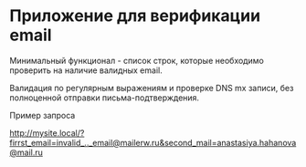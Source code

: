 # Приложение для верификации email

Минимальный функционал - список строк, которые необходимо проверить на наличие валидных email.

Валидация по регулярным выражениям и проверке DNS mx записи, без полноценной отправки письма-подтверждения.

Пример запроса

http://mysite.local/?firrst_email=invalid_.._email@mailerw.ru&second_mail=anastasiya.hahanova@mail.ru